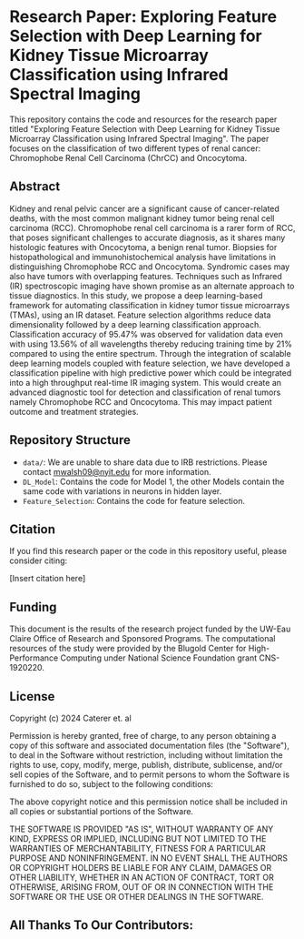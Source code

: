 # Research Paper: Exploring Feature Selection with Deep Learning for Kidney Tissue Microarray Classification using Infrared Spectral Imaging

This repository contains the code and resources for the research paper titled "Exploring Feature Selection with Deep Learning for Kidney Tissue Microarray Classification using Infrared Spectral Imaging". The paper focuses on the classification of two different types of renal cancer: Chromophobe Renal Cell Carcinoma (ChrCC) and Oncocytoma.

## Abstract

Kidney and renal pelvic cancer are a significant cause of cancer-related deaths, with the most common malignant kidney tumor being renal cell carcinoma (RCC). Chromophobe renal cell carcinoma is a rarer form of RCC, that poses significant challenges to accurate diagnosis, as it shares many histologic features with Oncocytoma, a benign renal tumor. Biopsies for histopathological and immunohistochemical analysis have limitations in distinguishing Chromophobe RCC and Oncocytoma. Syndromic cases may also have tumors with overlapping features. Techniques such as Infrared (IR) spectroscopic imaging have shown promise as an alternate approach to tissue diagnostics. In this study, we propose a deep learning-based framework for automating classification in kidney tumor tissue microarrays (TMAs), using an IR dataset. Feature selection algorithms reduce data dimensionality followed by a deep learning classification approach. Classification accuracy of 95.47% was observed for validation data even with using 13.56% of all wavelengths thereby reducing training time by 21% compared to using the entire spectrum. Through the integration of scalable deep learning models coupled with feature selection, we have developed a classification pipeline with high predictive power which could be integrated into a high throughput real-time IR imaging system. This would create an advanced diagnostic tool for detection and classification of renal tumors namely Chromophobe RCC and Oncocytoma. This may impact patient outcome and treatment strategies.

## Repository Structure

- `data/`: We are unable to share data due to IRB restrictions. Please contact [mwalsh09@nyit.edu](mailto:mwalsh09@nyit.edu) for more information.
- `DL_Model`: Contains the code for Model 1, the other Models contain the same code with variations in neurons in hidden layer.
- `Feature_Selection`: Contains the code for feature selection. 

## Citation

If you find this research paper or the code in this repository useful, please consider citing:

[Insert citation here]

## Funding

This document is the results of the research project funded by the UW-Eau Claire Office of Research and Sponsored Programs. The computational resources of the study were provided by the Blugold Center for High-Performance Computing under National Science Foundation grant CNS-1920220.

## License
Copyright (c) 2024 Caterer et. al

Permission is hereby granted, free of charge, to any person obtaining
a copy of this software and associated documentation files (the
"Software"), to deal in the Software without restriction, including
without limitation the rights to use, copy, modify, merge, publish,
distribute, sublicense, and/or sell copies of the Software, and to
permit persons to whom the Software is furnished to do so, subject to
the following conditions:

The above copyright notice and this permission notice shall be
included in all copies or substantial portions of the Software.

THE SOFTWARE IS PROVIDED "AS IS", WITHOUT WARRANTY OF ANY KIND,
EXPRESS OR IMPLIED, INCLUDING BUT NOT LIMITED TO THE WARRANTIES OF
MERCHANTABILITY, FITNESS FOR A PARTICULAR PURPOSE AND
NONINFRINGEMENT. IN NO EVENT SHALL THE AUTHORS OR COPYRIGHT HOLDERS BE
LIABLE FOR ANY CLAIM, DAMAGES OR OTHER LIABILITY, WHETHER IN AN ACTION
OF CONTRACT, TORT OR OTHERWISE, ARISING FROM, OUT OF OR IN CONNECTION
WITH THE SOFTWARE OR THE USE OR OTHER DEALINGS IN THE SOFTWARE.

## All Thanks To Our Contributors:

